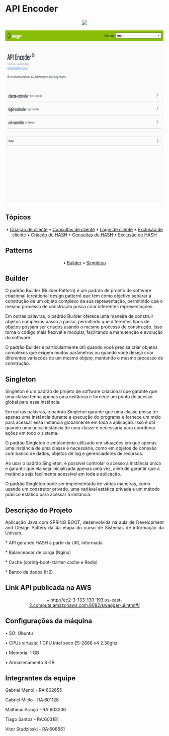 # API Encoder
<div align="center">


<p align="center">
   <img src="http://img.shields.io/static/v1?label=STATUS&message=EM%20DESENVOLVIMENTO&color=RED&style=for-the-badge" />
</p>
</div>
<div align="center" class="row">
<img src="readme/img.png" width="900" height="550"/>
</div>

## Tópicos

<div align="center">
  • <a href="#Descrição do Projeto">Criação de cliente</a> •
  <a href="#tecnicas-e-tecnologias-utilizadas">Consultas de cliente</a> •
  <a href="#tecnicas-e-tecnologias-utilizadas">Login de cliente</a> •
  <a href="#abrir-e-rodar">Exclusão de cliente</a> •
  <a href="#acesso-ao-projeto">Criação de HASH</a> •  
  <a href="#ajustes-e-melhorias">Consultas de HASH</a> •
  <a href="#licenca">Exclusão de HASH</a> 
</div>

## Patterns

<div align="center">
  • <a href="#Descrição do Projeto">Builder</a> •
  <a href="#tecnicas-e-tecnologias-utilizadas">Singleton</a> 
</div>

## Builder
O padrão Builder (Builder Pattern) é um padrão de projeto de software criacional (creational design pattern) que tem como objetivo separar a construção de um objeto complexo da sua representação, permitindo que o mesmo processo de construção possa criar diferentes representações.

Em outras palavras, o padrão Builder oferece uma maneira de construir objetos complexos passo a passo, permitindo que diferentes tipos de objetos possam ser criados usando o mesmo processo de construção. Isso torna o código mais flexível e modular, facilitando a manutenção e evolução do software.

O padrão Builder é particularmente útil quando você precisa criar objetos complexos que exigem muitos parâmetros ou quando você deseja criar diferentes variações de um mesmo objeto, mantendo o mesmo processo de construção.

## Singleton
Singleton é um padrão de projeto de software criacional que garante que uma classe tenha apenas uma instância e fornece um ponto de acesso global para essa instância.

Em outras palavras, o padrão Singleton garante que uma classe possa ter apenas uma instância durante a execução do programa e fornece um meio para acessar essa instância globalmente em toda a aplicação. Isso é útil quando uma única instância de uma classe é necessária para coordenar ações em todo o sistema.

O padrão Singleton é amplamente utilizado em situações em que apenas uma instância de uma classe é necessária, como em objetos de conexão com banco de dados, objetos de log e gerenciadores de recursos.

Ao usar o padrão Singleton, é possível controlar o acesso à instância única e garantir que ela seja inicializada apenas uma vez, além de garantir que a instância seja facilmente acessível em toda a aplicação.

O padrão Singleton pode ser implementado de várias maneiras, como usando um construtor privado, uma variável estática privada e um método público estático para acessar a instância.
## Descrição do Projeto

<p align="justify">Aplicação Java com SPRING BOOT, desenvolvida na aula de Development and Design Patters da 4a etapa do curso de Sistemas de informação da Univem.</p>
<p align="justify"> * API gerando HASH a partir da URL informada</p>
<p align="justify"> * Balanceador de carga (Nginx)</p>
<p align="justify"> * Cache (spring-boot-starter-cache e Redis)</p>
<p align="justify"> * Banco de dados (H2)</p>

## Link API publicada na AWS

<div align="center">
  • <a href="#Descrição do Projeto">http://ec2-3-133-130-193.us-east-2.compute.amazonaws.com:8082/swagger-ui.html#/</a>
</div>

## Configurações da máquina

<p align="justify">•  SO: Ubuntu</p>
<p align="justify">•  CPUs virtuais: 1 CPU Intel xeon E5-2686 v4 2.30ghz</p>
<p align="justify">•  Memória: 1 GB</p>
<p align="justify">•  Armazenamento 8 GB</p>

## Integrantes da equipe
<p align="justify">Gabriel Menoi - RA:602655</p>
<p align="justify">Gabriel Mielo - RA:601128</p>
<p align="justify">Matheus Araújo - RA:603236</p>
<p align="justify">Tiago Santos - RA:603181</p>
<p align="justify">Vitor Studzieski - RA:608661</p>